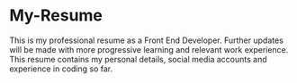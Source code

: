 # My-Resume
This is my professional resume as a Front End Developer. Further updates will be made with more progressive learning and relevant work experience.  This resume contains my personal details, social media accounts and experience in coding so far.
